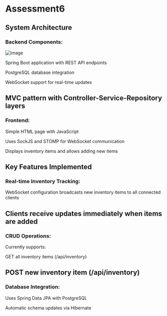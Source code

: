 # Assessment6
## System Architecture
### Backend Components:  
![image](https://github.com/user-attachments/assets/30e6c5ee-b33e-4263-8ee5-3140f27ba62e)

Spring Boot application with REST API endpoints

PostgreSQL database integration

WebSocket support for real-time updates

MVC pattern with Controller-Service-Repository layers
---
### Frontend:

Simple HTML page with JavaScript

Uses SockJS and STOMP for WebSocket communication

Displays inventory items and allows adding new items

Key Features Implemented
---
### Real-time Inventory Tracking:

WebSocket configuration broadcasts new inventory items to all connected clients

Clients receive updates immediately when items are added
---
### CRUD Operations:

Currently supports:

GET all inventory items (/api/inventory)

POST new inventory item (/api/inventory)
---
### Database Integration:

Uses Spring Data JPA with PostgreSQL

Automatic schema updates via Hibernate
